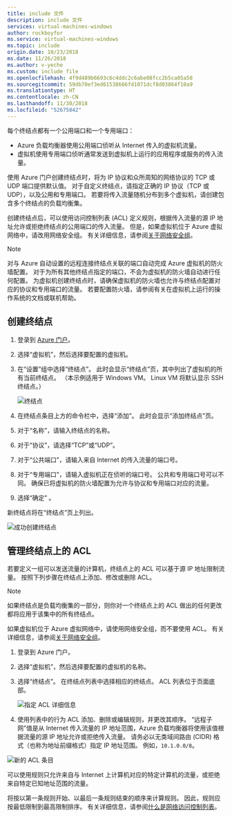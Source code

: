 ```yaml
---
title: include 文件
description: include 文件
services: virtual-machines-windows
author: rockboyfor
ms.service: virtual-machines-windows
ms.topic: include
origin.date: 10/23/2018
ms.date: 11/26/2018
ms.author: v-yeche
ms.custom: include file
ms.openlocfilehash: 4f9d489b6693c6c4ddc2c6abe08fcc2b5ca05a58
ms.sourcegitcommit: 59db70ef3ed61538666fd1071dcf8d03864f10a9
ms.translationtype: HT
ms.contentlocale: zh-CN
ms.lasthandoff: 11/30/2018
ms.locfileid: "52675842"
---
```

每个终结点都有一个公用端口和一个专用端口：

* Azure 负载均衡器使用公用端口侦听从 Internet 传入的虚拟机流量。
* 虚拟机使用专用端口侦听通常发送到虚拟机上运行的应用程序或服务的传入流量。

使用 Azure 门户创建终结点时，将为 IP 协议和众所周知的网络协议的 TCP 或 UDP 端口提供默认值。 对于自定义终结点，请指定正确的 IP 协议（TCP 或 UDP），以及公用和专用端口。 若要将传入流量随机分布到多个虚拟机，请创建包含多个终结点的负载均衡集。

创建终结点后，可以使用访问控制列表 (ACL) 定义规则，根据传入流量的源 IP 地址允许或拒绝终结点的公用端口的传入流量。 但是，如果虚拟机位于 Azure 虚拟网络中，请改用网络安全组。 有关详细信息，请参阅[关于网络安全组](../articles/virtual-network/security-overview.md)。

> [!NOTE]
> 对与 Azure 自动设置的远程连接终结点关联的端口自动完成 Azure 虚拟机的防火墙配置。 对于为所有其他终结点指定的端口，不会为虚拟机的防火墙自动进行任何配置。 为虚拟机创建终结点时，请确保虚拟机的防火墙也允许与终结点配置对应的协议和专用端口的流量。 若要配置防火墙，请参阅有关在虚拟机上运行的操作系统的文档或联机帮助。
>
>

## <a name="create-an-endpoint"></a>创建终结点
1. 登录到 [Azure 门户](https://portal.azure.cn)。

2. 选择“虚拟机”，然后选择要配置的虚拟机。

3. 在“设置”组中选择“终结点”。 此时会显示“终结点”页，其中列出了虚拟机的所有当前终结点。 （本示例适用于 Windows VM。 Linux VM 将默认显示 SSH 终结点。）

   <!-- ![Endpoints](./media/virtual-machines-common-classic-setup-endpoints/endpointswindows.png) -->
   ![终结点](./media/virtual-machines-common-classic-setup-endpoints/endpointsblade.png)

4. 在终结点条目上方的命令栏中，选择“添加”。 此时会显示“添加终结点”页。

5. 对于“名称”，请输入终结点的名称。

6. 对于“协议”，请选择“TCP”或“UDP”。

7. 对于“公共端口”，请输入来自 Internet 的传入流量的端口号。 

8. 对于“专用端口”，请输入虚拟机正在侦听的端口号。 公共和专用端口号可以不同。 确保已将虚拟机的防火墙配置为允许与协议和专用端口对应的流量。

9. 选择“确定” 。

新终结点将在“终结点”页上列出。

![成功创建终结点](./media/virtual-machines-common-classic-setup-endpoints/endpointcreated.png)

## <a name="manage-the-acl-on-an-endpoint"></a>管理终结点上的 ACL
若要定义一组可以发送流量的计算机，终结点上的 ACL 可以基于源 IP 地址限制流量。 按照下列步骤在终结点上添加、修改或删除 ACL。

> [!NOTE]
> 如果终结点是负载均衡集的一部分，则你对一个终结点上的 ACL 做出的任何更改都将应用于该集中的所有终结点。
>
>

如果虚拟机位于 Azure 虚拟网络中，请使用网络安全组，而不要使用 ACL。 有关详细信息，请参阅[关于网络安全组](../articles/virtual-network/security-overview.md)。

1. 登录到 Azure 门户。

2. 选择“虚拟机”，然后选择要配置的虚拟机的名称。

3. 选择“终结点”。 在终结点列表中选择相应的终结点。 ACL 列表位于页面底部。

   ![指定 ACL 详细信息](./media/virtual-machines-common-classic-setup-endpoints/aclpreentry.png)

4. 使用列表中的行为 ACL 添加、删除或编辑规则，并更改其顺序。 “远程子网”值是从 Internet 传入流量的 IP 地址范围，Azure 负载均衡器将使用该值根据流量的源 IP 地址允许或拒绝传入流量。 请务必以无类域间路由 (CIDR) 格式（也称为地址前缀格式）指定 IP 地址范围。 例如，`10.1.0.0/8`。

 ![新的 ACL 条目](./media/virtual-machines-common-classic-setup-endpoints/newaclentry.png)

可以使用规则只允许来自与 Internet 上计算机对应的特定计算机的流量，或拒绝来自特定已知地址范围的流量。

将按以第一条规则开始、以最后一条规则结束的顺序来计算规则。 因此，规则应按最低限制到最高限制排序。 有关详细信息，请参阅[什么是网络访问控制列表](../articles/virtual-network/virtual-networks-acl.md)。

<!-- Update_Description: update meta properties, wording update -->